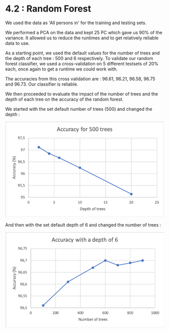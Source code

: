 # 4.2 : Random Forest

We used the data as 'All persons in' for the training and testing sets.

We performed a PCA on the data and kept 25 PC which gave us 90% of the variance. It allowed us to reduce the runtimes and
to get relatively reliable data to use.

As a starting point, we used the default values for the number of trees and the depth of each tree : 500 and 6 respectively.
To validate our random forest classifier, we used a cross-validation on 5 different testsets of 20% each, once again to get 
a runtime we could work with.

The accuracies from this cross validation are : 96.61, 96.21, 96.58, 96.75 and 96.73. Our classifier is reliable.

We then proceeded to evaluate the impact of the number of trees and the depth of each tree on the accuracy of the random forest.

We started with the set default number of trees (500) and changed the depth :

![](./RF_depth.png)

And then with the set default depth of 6 and changed the number of trees :

![](./RF_trees.png)
